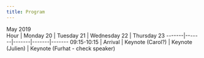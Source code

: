 ```yaml
---
title: Program
---
```

May 2019				
Hour | Monday 20 |	Tuesday 21 | Wednesday 22 | Thursday 23 
-------|-------|-------|-------|-------
09:15-10:15 |	Arrival |	Keynote (Carol?) |	Keynote (Julien) |	Keynote  (Furhat - check speaker)
